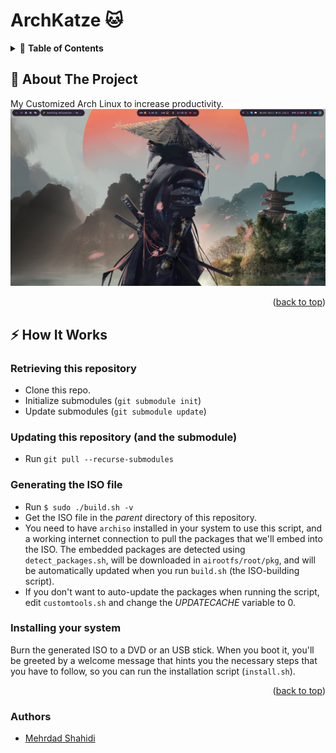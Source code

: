 <div id="top"></div>

# ArchKatze 🐱

<!-- TABLE OF CONTENTS -->
<details>
  <summary>📗 <b>Table of Contents</b></summary>
  <ol>
    <li>
      <a href="#-about-the-project"> About The Project</a>
    </li>
    <li><a href="#-how-it-works">How it Works</a></li>
    <li><a href="#-authors">Authors</a></li>
  </ol>
</details>



<!-- ABOUT THE PROJECT -->
## 🔰 About The Project
My Customized Arch Linux to increase productivity. 
![Screenshot](ss.png)

<p align="right">(<a href="#top">back to top</a>)</p>

## ⚡ How It Works


### Retrieving this repository

- Clone this repo.
- Initialize submodules (`git submodule init`)
- Update submodules (`git submodule update`)

### Updating this repository (and the submodule)
- Run `git pull --recurse-submodules`

### Generating the ISO file

- Run `$ sudo ./build.sh -v`
- Get the ISO file in the *parent* directory of this repository.
- You need to have `archiso` installed in your system to use this script, and a working internet connection to pull the packages that we'll embed into the ISO. The embedded packages are detected using `detect_packages.sh`, will be downloaded in `airootfs/root/pkg`, and will be automatically updated when
you run `build.sh` (the ISO-building script).
- If you don't want to auto-update the packages when running the script,
edit `customtools.sh` and change the *UPDATECACHE* variable to 0.

### Installing your system

Burn the generated ISO to a DVD or an USB stick.
When you boot it, you'll be greeted by a welcome message that hints you the
necessary steps that you have to follow, so you can run the installation
script (`install.sh`).

<p align="right">(<a href="#top">back to top</a>)</p>

### Authors
- [Mehrdad Shahidi](https://github.com/CyberKatze)






